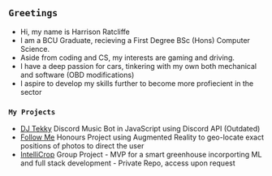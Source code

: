 ## `Greetings`
- Hi, my name is Harrison Ratcliffe
- I am a BCU Graduate, recieving a First Degree BSc (Hons) Computer Science.
- Aside from coding and CS, my interests are gaming and driving.
- I have a deep passion for cars, tinkering with my own both mechanical and software (OBD modifications)
- I aspire to develop my skills further to become more profiecient in the sector

### `My Projects`
- [DJ Tekky](https://github.com/Strootle/DJ-Tekky) Discord Music Bot in JavaScript using Discord API (Outdated)
- [Follow Me]() Honours Project using Augmented Reality to geo-locate exact positions of photos to direct the user
- [IntelliCrop](https://github.com/intellicrop) Group Project - MVP for a smart greenhouse incorporting ML and full stack development - Private Repo, access upon request   
